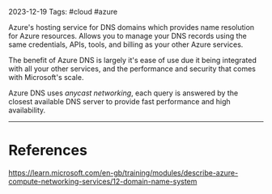 2023-12-19
Tags: #cloud #azure 


Azure's hosting service for DNS domains which provides name resolution for Azure resources. Allows you to manage your DNS records using the same credentials, APIs, tools, and billing as your other Azure services.

The benefit of Azure DNS is largely it's ease of use due it being integrated with all your other services, and the performance and security that comes with Microsoft's scale.

Azure DNS uses *anycast networking*, each query is answered by the closest available DNS server to provide fast performance and high availability.

---
# References

https://learn.microsoft.com/en-gb/training/modules/describe-azure-compute-networking-services/12-domain-name-system